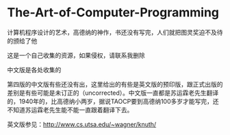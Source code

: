 # The-Art-of-Computer-Programming
计算机程序设计的艺术，高德纳的神作，书还没有写完，人们就把图灵奖迫不及待的颁给了他

这是一个自己收集的资源，如果侵权，请联系我删除

中文版是各处收集的

第四版的中文版有些还没有出，这里给出的有些是英文版的预印版，跟正式出版的差别是有些可能是未订正的（uncorrected）。中文版一直都是苏运霖老先生翻译的，1940年的，比高德纳小两岁，据说TAOCP要到高德纳100多岁才能写完，还不知道苏运霖老先生能不能一直跟着翻译下去。

英文版参见：<http://www.cs.utsa.edu/~wagner/knuth/>

